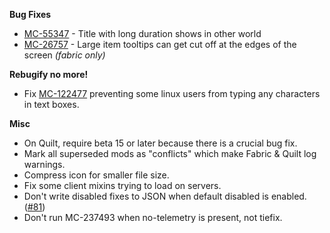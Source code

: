 **Bug Fixes**

- [MC-55347](https://bugs.mojang.com/browse/MC-55347) - Title with long duration shows in other world
- [MC-26757](https://bugs.mojang.com/browse/MC-26757) - Large item tooltips can get cut off at the edges of the screen *(fabric only)*

**Rebugify no more!**

- Fix [MC-122477](https://bugs.mojang.com/browse/MC-122477) preventing some linux users from typing any characters in text boxes.

**Misc**

- On Quilt, require beta 15 or later because there is a crucial bug fix.
- Mark all superseded mods as "conflicts" which make Fabric & Quilt log warnings.
- Compress icon for smaller file size.
- Fix some client mixins trying to load on servers.
- Don't write disabled fixes to JSON when default disabled is enabled. ([#81](https://github.com/W-OVERFLOW/Debugify/issues/81))
- Don't run MC-237493 when no-telemetry is present, not tiefix.
